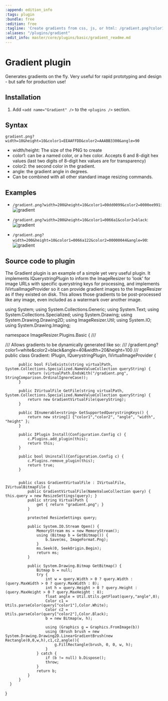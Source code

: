 ```yaml
---
:append: edition_info
:tags: plugin
:bundle: free
:edition: free
:tagline: 'Create gradients from css, js, or html: /gradient.png?color1=FFFFFFAA&color2=BBBBBB99&width=10&width=10&rotate=90.'
:aliases: "/plugins/gradient"
:edit_info: master/core/plugins/basic/gradient_readme.md
---
```


# Gradient plugin

Generates gradients on the fly. Very useful for rapid prototyping and design - but safe for production use!

## Installation

1. Add `<add name="Gradient" />` to the `<plugins />` section.

## Syntax

`gradient.png?width=10&height=10&color1=EEAAFFDD&color2=AAABB3300&angle=90`

* width/height: The size of the PNG to create
* color1: can be a named color, or a hex color. Accepts 6 and 8-digit hex values (last two digits of 8-digit hex values are for transparency)
* color2: the second color in the gradient.
* angle: the gradient angle in degrees.
* Can be combined with all other standard image resizing commands.


## Examples


* `/gradient.png?width=200&height=10&color1=00dd0099&color2=0000ee991`: ![gradient](http://img.imageresizing.net/gradient.png;width=200;height=10;color1=00dd0099;color2=0000ee99)

* `/gradient.png?width=200&height=10&color1=0066a1&color2=black`: ![gradient](http://img.imageresizing.net/gradient.png;width=200;height=10;color1=0066a1;color2=black)

* `/gradient.png?width=200&height=10&color1=0066a122&color2=00000044&angle=90`: ![gradient](http://img.imageresizing.net/gradient.png;width=100;height=10;color1=0066a122;color2=00000044;angle=10)


## Source code to plugin

The Gradient plugin is an example of a simple yet very useful plugin. It implements IQuerystringPlugin to inform the ImageResizer to 'look' for image URLs with specific querystring keys for processing, and implements IVirtualImageProvider so it can provide gradient images to the ImageResizer as if they existed on disk. This allows those gradients to be post-processed like any image, even included as a watermark over another image. 

  using System;
  using System.Collections.Generic;
  using System.Text;
  using System.Collections.Specialized;
  using System.Drawing;
  using System.Drawing.Drawing2D;
  using ImageResizer.Util;
  using System.IO;
  using System.Drawing.Imaging;

  namespace ImageResizer.Plugins.Basic {
      /// <summary>
      /// Allows gradients to be dynamically generated like so:
    /// /gradient.png?color1=white&amp;color2=black&amp;angle=40&amp;width=20&amp;height=100
      /// </summary>
      public class Gradient: IPlugin, IQuerystringPlugin, IVirtualImageProvider {
        
          public bool FileExists(string virtualPath, System.Collections.Specialized.NameValueCollection queryString) {
              return (virtualPath.EndsWith("/gradient.png", StringComparison.OrdinalIgnoreCase));
          }

          public IVirtualFile GetFile(string virtualPath, System.Collections.Specialized.NameValueCollection queryString) {
              return new GradientVirtualFile(queryString);
          }

          public IEnumerable<string> GetSupportedQuerystringKeys() {
              return new string[] {"color1","color2", "angle", "width", "height" };
          }

          public IPlugin Install(Configuration.Config c) {
              c.Plugins.add_plugin(this);
              return this;
          }

          public bool Uninstall(Configuration.Config c) {
              c.Plugins.remove_plugin(this);
              return true;
          }


          public class GradientVirtualFile : IVirtualFile, IVirtualBitmapFile {
              public GradientVirtualFile(NameValueCollection query) { this.query = new ResizeSettings(query); }
              public string VirtualPath {
                  get { return "gradient.png"; }
              }

              protected ResizeSettings query;

              public System.IO.Stream Open() {
                  MemoryStream ms = new MemoryStream();
                  using (Bitmap b = GetBitmap()) {
                      b.Save(ms, ImageFormat.Png);
                  }
                  ms.Seek(0, SeekOrigin.Begin);
                  return ms;
              }

              public System.Drawing.Bitmap GetBitmap() {
                  Bitmap b = null;
                  try {
                      int w = query.Width > 0 ? query.Width : (query.MaxWidth > 0 ? query.MaxWidth : 8);
                      int h = query.Height > 0 ? query.Height : (query.MaxHeight > 0 ? query.MaxHeight : 8);
                      float angle = Util.Utils.getFloat(query,"angle",0);
                      Color c1 = Utils.parseColor(query["color1"],Color.White);
                      Color c2 = Utils.parseColor(query["color2"],Color.Black);
                      b = new Bitmap(w, h);

                      using (Graphics g = Graphics.FromImage(b)) 
                      using (Brush brush = new System.Drawing.Drawing2D.LinearGradientBrush(new Rectangle(0,0,w,h),c1,c2,angle)){
                          g.FillRectangle(brush, 0, 0, w, h);
                      }
                  } catch {
                      if (b != null) b.Dispose();
                      throw;
                  }
                  return b;
              }
          }
      }
  }